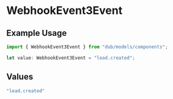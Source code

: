 # WebhookEvent3Event

## Example Usage

```typescript
import { WebhookEvent3Event } from "dub/models/components";

let value: WebhookEvent3Event = "lead.created";
```

## Values

```typescript
"lead.created"
```